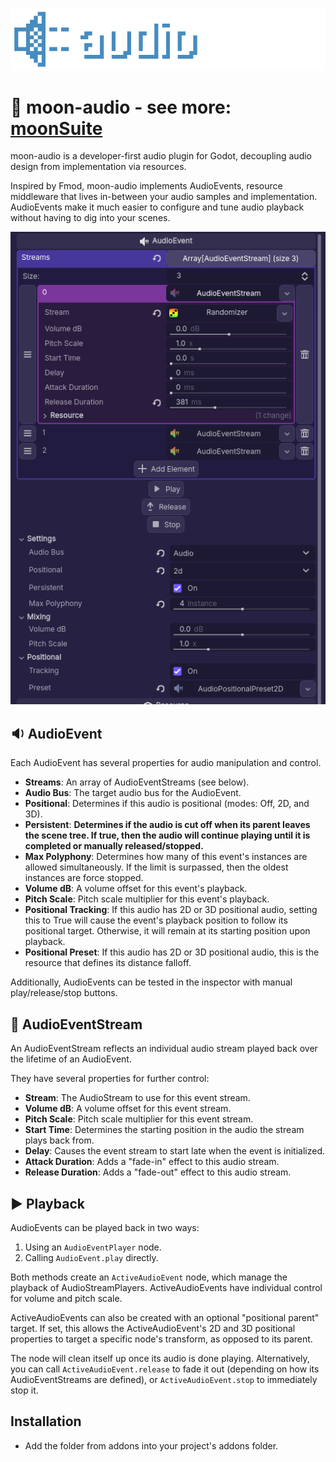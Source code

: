 ![screen-shot](https://github.com/dog-on-moon/moon-audio/blob/main/readme/banner.png)

# 🌙 moon-audio - see more: [moonSuite](https://dog-game.xyz/tools/)

moon-audio is a developer-first audio plugin for Godot, decoupling audio design from implementation via resources. 

Inspired by Fmod, moon-audio implements AudioEvents, resource middleware that lives in-between your audio samples and implementation.
AudioEvents make it much easier to configure and tune audio playback without having to dig into your scenes.

![screen-shot](https://github.com/dog-on-moon/moon-audio/blob/main/readme/pic1.png)

## 🔉 AudioEvent

Each AudioEvent has several properties for audio manipulation and control.

- **Streams**: An array of AudioEventStreams (see below).
- **Audio Bus**: The target audio bus for the AudioEvent.
- **Positional**: Determines if this audio is positional (modes: Off, 2D, and 3D).
- **Persistent**: **Determines if the audio is cut off when its parent leaves the scene tree. If true, then the audio will continue playing until it is completed or manually released/stopped.**
- **Max Polyphony**: Determines how many of this event's instances are allowed simultaneously. If the limit is surpassed, then the oldest instances are force stopped.
- **Volume dB**: A volume offset for this event's playback.
- **Pitch Scale**: Pitch scale multiplier for this event's playback.
- **Positional Tracking**: If this audio has 2D or 3D positional audio, setting this to True will cause the event's playback position to follow its positional target. Otherwise, it will remain at its starting position upon playback.
- **Positional Preset**: If this audio has 2D or 3D positional audio, this is the resource that defines its distance falloff.

Additionally, AudioEvents can be tested in the inspector with manual play/release/stop buttons.

## 🌊 AudioEventStream

An AudioEventStream reflects an individual audio stream played back over the lifetime of an AudioEvent.

They have several properties for further control:

- **Stream**: The AudioStream to use for this event stream.
- **Volume dB**: A volume offset for this event stream.
- **Pitch Scale**: Pitch scale multiplier for this event stream.
- **Start Time**: Determines the starting position in the audio the stream plays back from.
- **Delay**: Causes the event stream to start late when the event is initialized.
- **Attack Duration**: Adds a "fade-in" effect to this audio stream.
- **Release Duration**: Adds a "fade-out" effect to this audio stream.

## ▶️ Playback

AudioEvents can be played back in two ways:

1. Using an `AudioEventPlayer` node.
2. Calling `AudioEvent.play` directly.

Both methods create an `ActiveAudioEvent` node, which manage the playback of AudioStreamPlayers.
ActiveAudioEvents have individual control for volume and pitch scale.

ActiveAudioEvents can also be created with an optional "positional parent" target. If set,
this allows the ActiveAudioEvent's 2D and 3D positional properties to target a specific node's transform,
as opposed to its parent.

The node will clean itself up once its audio is done playing. Alternatively, you can call
`ActiveAudioEvent.release` to fade it out (depending on how its AudioEventStreams are defined),
or `ActiveAudioEvent.stop` to immediately stop it.

## Installation

- Add the folder from addons into your project's addons folder.
